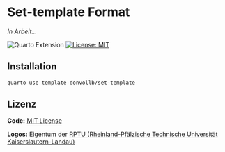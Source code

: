 # Set-template Format

*In Arbeit...*

![Quarto Extension](https://img.shields.io/badge/quarto-extension-blue)
[![License: MIT](https://img.shields.io/badge/license-MIT-yellow.svg)](LICENSE)

## Installation

```bash
quarto use template donvollb/set-template
```

## Lizenz

**Code:** [MIT License](LICENSE)

**Logos:** Eigentum der [RPTU (Rheinland-Pfälzische Technische Universität Kaiserslautern-Landau)](https://rptu.de)